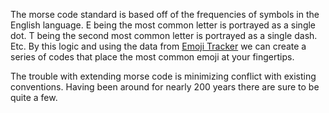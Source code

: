 The morse code standard is based off of the frequencies of symbols in the English language. E being the most common letter is portrayed as a single dot. T being the second most common letter is portrayed as a single dash. Etc. By this logic and using the data from [Emoji Tracker](http://www.emojitracker.com/) we can create a series of codes that place the most common emoji at your fingertips.

The trouble with extending morse code is minimizing conflict with existing conventions. Having been around for nearly 200 years there are sure to be quite a few.

